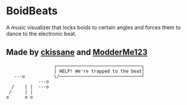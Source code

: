 # BoidBeats

A music visualizer that locks boids to certain angles and forces them to dance to the electronic beat.

## Made by [ckissane](https://ckissane.github.io/) and [ModderMe123](https://moddermeht.ml)

```
                  ┌────────────────────────────────┐
                  | HELP! We're trapped to the beat│
   ---o           \/───────────────────────────────┘
            ---o
  /    | |  ---o
 /     | |
o      o o

```
